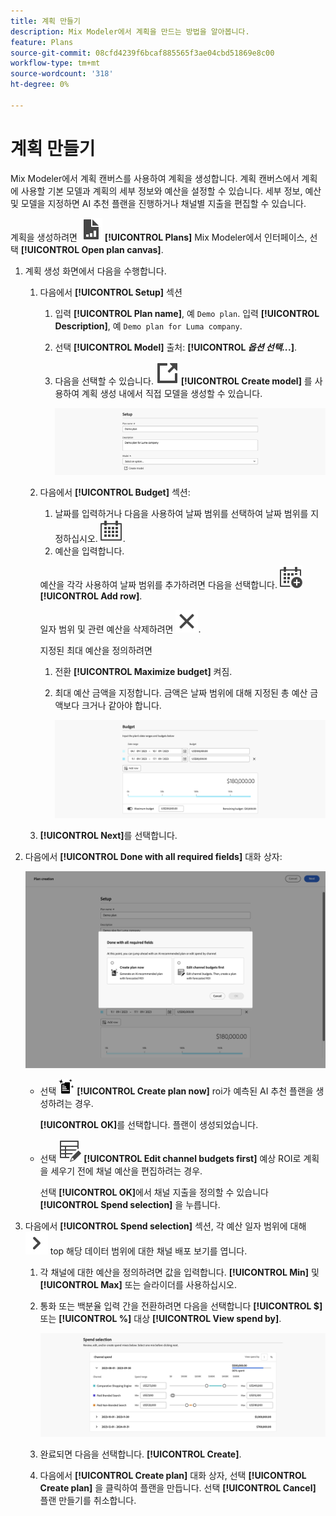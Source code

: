 ```yaml
---
title: 계획 만들기
description: Mix Modeler에서 계획을 만드는 방법을 알아봅니다.
feature: Plans
source-git-commit: 08cfd4239f6bcaf885565f3ae04cbd51869e8c00
workflow-type: tm+mt
source-wordcount: '318'
ht-degree: 0%

---
```



# 계획 만들기

Mix Modeler에서 계획 캔버스를 사용하여 계획을 생성합니다. 계획 캔버스에서 계획에 사용할 기본 모델과 계획의 세부 정보와 예산을 설정할 수 있습니다. 세부 정보, 예산 및 모델을 지정하면 AI 추천 플랜을 진행하거나 채널별 지출을 편집할 수 있습니다.

계획을 생성하려면 ![피판](../assets/icons/FileChart.svg) **[!UICONTROL Plans]** Mix Modeler에서 인터페이스, 선택 **[!UICONTROL Open plan canvas]**.

1. 계획 생성 화면에서 다음을 수행합니다.

   1. 다음에서 **[!UICONTROL Setup]** 섹션

      1. 입력 **[!UICONTROL Plan name]**, 예 `Demo plan`. 입력 **[!UICONTROL Description]**, 예 `Demo plan for Luma company`.
      1. 선택 **[!UICONTROL Model]** 출처: **[!UICONTROL _옵션 선택.._.]**.
      1. 다음을 선택할 수 있습니다. ![링크 아웃](../assets/icons/LinkOut.svg) **[!UICONTROL Create model]** 를 사용하여 계획 생성 내에서 직접 모델을 생성할 수 있습니다.

         ![플랜 설정](../assets/plan-setup.png)

   1. 다음에서 **[!UICONTROL Budget]** 섹션:

      1. 날짜를 입력하거나 다음을 사용하여 날짜 범위를 선택하여 날짜 범위를 지정하십시오. ![캘린더](../assets/icons/Calendar.svg).
      1. 예산을 입력합니다.

      예산을 각각 사용하여 날짜 범위를 추가하려면 다음을 선택합니다. ![캘린더 추가](../assets/icons/CalendarAdd.svg) **[!UICONTROL Add row]**.

      일자 범위 및 관련 예산을 삭제하려면 ![닫기](../assets/icons/Close.svg).

      지정된 최대 예산을 정의하려면

      1. 전환 **[!UICONTROL Maximize budget]** 켜짐.
      1. 최대 예산 금액을 지정합니다. 금액은 날짜 범위에 대해 지정된 총 예산 금액보다 크거나 같아야 합니다.

         ![계획 예산](../assets/plan-budget.png)

   1. **[!UICONTROL Next]**&#x200B;를 선택합니다.

1. 다음에서 **[!UICONTROL Done with all required fields]** 대화 상자:

   ![플랜 완료](../assets/plan-done-required-fields.png)

   * 선택 <img src="../assets/icons/NewPlan.svg" width="25" /> **[!UICONTROL Create plan now]** roi가 예측된 AI 추천 플랜을 생성하려는 경우.

     **[!UICONTROL OK]**&#x200B;를 선택합니다. 플랜이 생성되었습니다.


   * 선택 ![테이블 편집](../assets/icons/TableEdit.svg) **[!UICONTROL Edit channel budgets first]** 예상 ROI로 계획을 세우기 전에 채널 예산을 편집하려는 경우.

     선택 **[!UICONTROL OK]**&#x200B;에서 채널 지출을 정의할 수 있습니다 **[!UICONTROL Spend selection]** 을 누릅니다.



1. 다음에서 **[!UICONTROL Spend selection]** 섹션, 각 예산 일자 범위에 대해 ![펼침](../assets/icons/ChevronRight.svg) top 해당 데이터 범위에 대한 채널 배포 보기를 엽니다.

   1. 각 채널에 대한 예산을 정의하려면 값을 입력합니다. **[!UICONTROL Min]** 및 **[!UICONTROL Max]** 또는 슬라이더를 사용하십시오.

   1. 통화 또는 백분율 입력 간을 전환하려면 다음을 선택합니다 **[!UICONTROL $]** 또는 **[!UICONTROL %]** 대상 **[!UICONTROL View spend by]**.

      ![비용 선택](../assets/plan-spend-selection.png)

   1. 완료되면 다음을 선택합니다. **[!UICONTROL Create]**.

   1. 다음에서 **[!UICONTROL Create plan]** 대화 상자, 선택 **[!UICONTROL Create plan]** 을 클릭하여 플랜을 만듭니다. 선택 **[!UICONTROL Cancel]** 플랜 만들기를 취소합니다.



